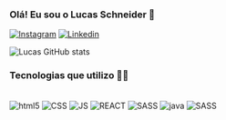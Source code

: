 ### Olá! Eu sou o Lucas Schneider 👋


[![Instagram](https://img.shields.io/badge/Instagram-E4405F?style=for-the-badge&logo=instagram&logoColor=white)](https://www.instagram.com/lucasschneeider?igsh=MTlta2NxNG83ZnN0eg%3D%3D&utm_source=qr)
[![Linkedin](https://img.shields.io/badge/LinkedIn-0077B5?style=for-the-badge&logo=linkedin&logoColor=white)](https://www.linkedin.com/in/lucasschneideralmeida)

![Lucas GitHub stats](https://github-readme-stats.vercel.app/api?username=SchneeiderLucas&show_icons=true&theme=dracula)

### Tecnologias que utilizo 🥷🏻
<div style="display: inline_block"><br/>
<img align="center" alt="html5" src="https://img.shields.io/badge/HTML5-E34F26?style=for-the-badge&logo=html5&logoColor=white">
<img align="center" alt="CSS" src="https://img.shields.io/badge/CSS3-1572B6?style=for-the-badge&logo=css3&logoColor=white">
<img align="center" alt="JS" src="https://img.shields.io/badge/JavaScript-323330?style=for-the-badge&logo=javascript&logoColor=F7DF1E">
<img align="center" alt="REACT" src="https://img.shields.io/badge/React-20232A?style=for-the-badge&logo=react&logoColor=61DAFB">
<img align="center" alt="SASS" src="https://img.shields.io/badge/Sass-CC6699?style=for-the-badge&logo=sass&logoColor=white">
<img align="center" alt="java" src="https://img.shields.io/badge/Java-ED8B00?style=for-the-badge&logo=openjdk&logoColor=white">
<img align="center" alt="SASS" src="https://img.shields.io/badge/Spring-6DB33F?style=for-the-badge&logo=spring&logoColor=white">



</div>
